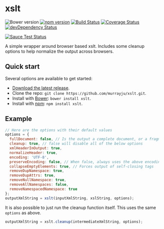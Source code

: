 # xslt
![Bower version](https://img.shields.io/bower/v/xslt.svg)
[![npm version](https://img.shields.io/npm/v/xslt.svg)](https://www.npmjs.com/package/xslt)
[![Build Status](https://travis-ci.org/murrayju/xslt.svg?branch=master)](https://travis-ci.org/murrayju/xslt)
[![Coverage Status](https://coveralls.io/repos/murrayju/xslt/badge.svg)](https://coveralls.io/r/murrayju/xslt)
[![devDependency Status](https://david-dm.org/murrayju/xslt/dev-status.svg)](https://david-dm.org/murrayju/xslt#info=devDependencies)

[![Sauce Test Status](https://saucelabs.com/browser-matrix/murrayju_xslt.svg)](https://saucelabs.com/u/murrayju_xslt)

A simple wrapper around browser based xslt. Includes some cleanup options to help normalize the output across browsers.

## Quick start

Several options are available to get started:

- [Download the latest release](https://github.com/murrayju/xslt/releases).
- Clone the repo: `git clone https://github.com/murrayju/xslt.git`.
- Install with [Bower](http://bower.io): `bower install xslt`.
- Install with [npm](https://www.npmjs.com): `npm install xslt`.

## Example

```js
// Here are the options with their default values
options = {
  fullDocument: false, // Is the output a complete document, or a fragment?
  cleanup: true, // false will disable all of the below options
  xmlHeaderInOutput: true,
  normalizeHeader: true,
  encoding: 'UTF-8',
  preserveEncoding: false, // When false, always uses the above encoding. When true, keeps whatever the doc says
  collapseEmptyElements: true, // Forces output of self-closing tags
  removeDupNamespace: true,
  removeDupAttrs: true,
  removeNullNamespace: true,
  removeAllNamespaces: false,
  removeNamespacedNamespace: true
};
outputXmlString = xslt(inputXmlString, xslString, options);
```

It is also possible to just run the cleanup function itself. This uses the same `options` as above.
```js
outputXmlString = xslt.cleanup(intermediateXmlString, options);
```
